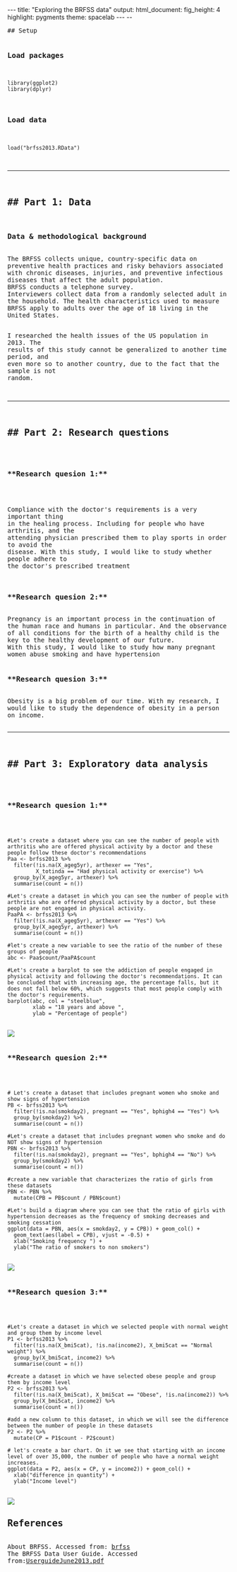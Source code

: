 <html>
<head>
---
title: "Exploring the BRFSS data"
output: 
  html_document: 
    fig_height: 4
    highlight: pygments
    theme: spacelab
---
--
</head>
<body>
<pre style = "word-wrap: break-word; white-space: pre-wrap;">
## Setup

### Load packages

```{r load-packages, message = FALSE}
library(ggplot2)
library(dplyr)
```

### Load data

```{r load-data}
load("brfss2013.RData")
```

* * *

<h2>## Part 1: Data</h2>
<h3>Data & methodological background</h3>
The BRFSS collects unique, country-specific data on preventive health practices and risky behaviors associated with chronic diseases, injuries, and preventive infectious diseases that affect the adult population.
BRFSS conducts a telephone survey.
Interviewers collect data from a randomly selected adult in the household. The health characteristics used to measure BRFSS apply to adults over the age of 18 living in the United States.

I researched the health issues of the US population in 2013.
The results of this study cannot be generalized to another time period, and even more so to another country, due to the fact that the sample is not random.

* * *

<h2>## Part 2: Research questions</h2>

<h3>**Research quesion 1:**</h3>

Compliance with the doctor's requirements is a very important thing in the healing process.
Including for people who have arthritis, and the attending physician prescribed them to play sports in order to avoid the disease. With this study, I would like to study whether people adhere to the doctor's prescribed treatment

<h3>**Research quesion 2:**</h3>
Pregnancy is an important process in the continuation of the human race and humans in particular. And the observance of all conditions for the birth of a healthy child is the key to the healthy development of our future.
With this study, I would like to study how many pregnant women abuse smoking and have hypertension 

<h3>**Research quesion 3:**</h3>
Obesity is a big problem of our time. With my research, I would like to study the dependence of obesity in a person on income.

* * *

<h2>## Part 3: Exploratory data analysis</h2>

<h3>**Research quesion 1:**</h3>

```{r}
#Let's create a dataset where you can see the number of people with arthritis who are offered physical activity by a doctor and these people follow these doctor's recommendations
Paa <- brfss2013 %>% 
  filter(!is.na(X_ageg5yr), arthexer == "Yes", 
         X_totinda == "Had physical activity or exercise") %>%
  group_by(X_ageg5yr, arthexer) %>%
  summarise(count = n())

#Let's create a dataset in which you can see the number of people with arthritis who are offered physical activity by a doctor, but these people are not engaged in physical activity.
PaaPA <- brfss2013 %>% 
  filter(!is.na(X_ageg5yr), arthexer == "Yes") %>%
  group_by(X_ageg5yr, arthexer) %>%
  summarise(count = n())

#let's create a new variable to see the ratio of the number of these groups of people
abc <- Paa$count/PaaPA$count

#Let's create a barplot to see the addiction of people engaged in physical activity and following the doctor's recommendations. It can be concluded that with increasing age, the percentage falls, but it does not fall below 60%, which suggests that most people comply with the doctor's requirements.
barplot(abc, col = "steelblue",
        xlab = "18 years and above ",
        ylab = "Percentage of people")
```

<img src="q11.png">


<h3>**Research quesion 2:**</h3>

```{r}
# Let's create a dataset that includes pregnant women who smoke and show signs of hypertension
PB <- brfss2013 %>%
  filter(!is.na(smokday2), pregnant == "Yes", bphigh4 == "Yes") %>%
  group_by(smokday2) %>%
  summarise(count = n())

#Let's create a dataset that includes pregnant women who smoke and do NOT show signs of hypertension
PBN <- brfss2013 %>%
  filter(!is.na(smokday2), pregnant == "Yes", bphigh4 == "No") %>%
  group_by(smokday2) %>%
  summarise(count = n())

#create a new variable that characterizes the ratio of girls from these datasets
PBN <- PBN %>%
  mutate(CPB = PB$count / PBN$count)

#Let's build a diagram where you can see that the ratio of girls with hypertension decreases as the frequency of smoking decreases and smoking cessation
ggplot(data = PBN, aes(x = smokday2, y = CPB)) + geom_col() + 
  geom_text(aes(label = CPB), vjust = -0.5) + 
  xlab("Smoking frequency ") +
  ylab("The ratio of smokers to non smokers")
```

<img src="q12.png">

<h3>**Research quesion 3:**</h3>

```{r}
#Let's create a dataset in which we selected people with normal weight and group them by income level
P1 <- brfss2013 %>%
  filter(!is.na(X_bmi5cat), !is.na(income2), X_bmi5cat == "Normal weight") %>%
  group_by(X_bmi5cat, income2) %>%
  summarise(count = n())

#create a dataset in which we have selected obese people and group them by income level
P2 <- brfss2013 %>%
  filter(!is.na(X_bmi5cat), X_bmi5cat == "Obese", !is.na(income2)) %>%
  group_by(X_bmi5cat, income2) %>%
  summarise(count = n())

#add a new column to this dataset, in which we will see the difference between the number of people in these datasets
P2 <- P2 %>%
  mutate(CP = P1$count - P2$count)

# let's create a bar chart. On it we see that starting with an income level of over 35,000, the number of people who have a normal weight increases.
ggplot(data = P2, aes(x = CP, y = income2)) + geom_col() + 
  xlab("difference in quantity") +
  ylab("Income level")
```
<img src="q13.png">
<h2>References</h2>
About BRFSS. Accessed from: <a href= 'https://www.cdc.gov/brfss/about/index.htm'>brfss</a>
The BRFSS Data User Guide. Accessed from:<a href='https://www.cdc.gov/brfss/data_documentation/pdf/UserguideJune2013.pdf'>UserguideJune2013.pdf</a>
</pre>
</body>
</html>
